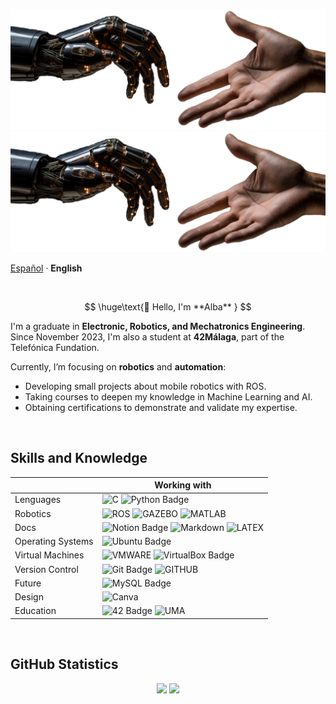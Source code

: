 <!-- IMAGEN -------------------------------------------------------------------------------------------------------------------->
<div>
    <p align="center">
        <img src="../images/mano-robotica.png#gh-light-mode-only" alt="Banner (claro)" />
        <img src="../images/mano-robotica.png#gh-dark-mode-only" alt="Banner (oscuro)" />
    </p>
</div>

<!-- IDIOMAS ------------------------------------------------------------------------------------------------------------------->
<div>
    <p align="left">
        <a href="/languages/README.md">Español<a> · <b>English</b>
    </p>
</div>
       
<br>

<!-- PRESENTACIÓN -------------------------------------------------------------------------------------------------------------->

$$
\huge\text{👋 Hello, I'm **Alba** }
$$

I'm a graduate in **Electronic, Robotics, and Mechatronics Engineering**. Since November 2023, I'm also a student at **42Málaga**, part of the Telefónica Fundation.

Currently, I’m focusing on **robotics** and **automation**:

- Developing small projects about mobile robotics with ROS.
- Taking courses to deepen my knowledge in Machine Learning and AI.
- Obtaining certifications to demonstrate and validate my expertise.
  
<br>

## Skills and Knowledge

|                      |  Working with   |
|----------------------|-------------------|
| Lenguages            | ![C](https://img.shields.io/badge/C-blue?style=for-the-badge&logo=c&logoColor=black&color=%23A8B9CC) ![Python Badge](https://img.shields.io/badge/PYTHON-yellow?style=for-the-badge&logo=python&logoColor=yellow&logoSize=auto&color=%233776AB)    |
| Robotics             | ![ROS](https://img.shields.io/badge/ROS-blue?style=for-the-badge&logo=ros&logoColor=white&color=%2322314E) ![GAZEBO](https://img.shields.io/badge/GAZEBO-orange?style=for-the-badge&logo=facebookgaming&logoColor=white&color=%23FB923C) ![MATLAB](https://img.shields.io/badge/MATLAB-blue?style=for-the-badge&logo=atlassian&logoColor=white&color=blue)    |
| Docs                 | ![Notion Badge](https://img.shields.io/badge/NOTION-white?style=for-the-badge&logo=notion&logoColor=black&color=%23FFFFFF) ![Markdown](https://img.shields.io/badge/markdown-%23000000.svg?style=for-the-badge&logo=markdown&logoColor=white) ![LATEX](https://img.shields.io/badge/LATEX-green?style=for-the-badge&logo=latex&logoColor=white&color=%23008080)    |
| Operating Systems    | ![Ubuntu Badge](https://img.shields.io/badge/Ubuntu-E95420?logo=ubuntu&logoColor=fff&style=for-the-badge)    |
| Virtual Machines     | ![VMWARE](https://img.shields.io/badge/VMWARE-gray?style=for-the-badge&logo=vmware&logoColor=white&color=%23607078) ![VirtualBox Badge](https://img.shields.io/badge/VirtualBox-183A61?logo=virtualbox&logoColor=fff&style=for-the-badge)    |
| Version Control      | ![Git Badge](https://img.shields.io/badge/Git-F05032?logo=git&logoColor=fff&style=for-the-badge)   ![GITHUB](https://img.shields.io/badge/GITHUB-black?style=for-the-badge&logo=github&logoColor=white&color=%23181717)    |
| Future               | ![MySQL Badge](https://img.shields.io/badge/MySQL-4479A1?logo=mysql&logoColor=fff&style=for-the-badge)    |
| Design               | ![Canva](https://img.shields.io/badge/Canva-%2300C4CC.svg?style=for-the-badge&logo=Canva&logoColor=white)      |
| Education            | ![42 Badge](https://img.shields.io/badge/42-000?logo=42&logoColor=fff&style=for-the-badge) ![UMA](https://img.shields.io/badge/UMA-blue?style=for-the-badge&logoColor=white&color=%23071D49)    |

<br>

## GitHub Statistics

<div>
    <p align="center">
        <img src="https://github-readme-stats.vercel.app/api?username=AMarqs&count_private=true&show_icons=true&theme=vue&title_color=9966ff&icon_color=9966ff&card_width=500px" />
        <a href="https://git.io/streak-stats">
            <img src="https://github-readme-stats.vercel.app/api/top-langs/?username=AMarqs&layout=compact&theme=transparent&text_color=000000&title_color=9966ff&card_width=400px" />
        </a>
    </p>
</div>

